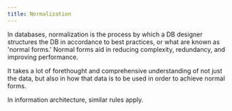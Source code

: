 ```yaml
---
title: Normalization
---
```


In databases, normalization is the process by which a DB designer structures the DB in accordance to best practices, or what are known as 'normal forms.' Normal forms aid in reducing complexity, redundancy, and improving performance.

It takes a lot of forethought and comprehensive understanding of not just the data, but also in how that data is to be used in order to achieve normal forms.

In information architecture, similar rules apply.
